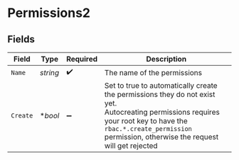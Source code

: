 # Permissions2


## Fields

| Field                                                                                                                                                                                                                                          | Type                                                                                                                                                                                                                                           | Required                                                                                                                                                                                                                                       | Description                                                                                                                                                                                                                                    |
| ---------------------------------------------------------------------------------------------------------------------------------------------------------------------------------------------------------------------------------------------- | ---------------------------------------------------------------------------------------------------------------------------------------------------------------------------------------------------------------------------------------------- | ---------------------------------------------------------------------------------------------------------------------------------------------------------------------------------------------------------------------------------------------- | ---------------------------------------------------------------------------------------------------------------------------------------------------------------------------------------------------------------------------------------------- |
| `Name`                                                                                                                                                                                                                                         | *string*                                                                                                                                                                                                                                       | :heavy_check_mark:                                                                                                                                                                                                                             | The name of the permissions                                                                                                                                                                                                                    |
| `Create`                                                                                                                                                                                                                                       | **bool*                                                                                                                                                                                                                                        | :heavy_minus_sign:                                                                                                                                                                                                                             | Set to true to automatically create the permissions they do not exist yet.<br/>Autocreating permissions requires your root key to have the `rbac.*.create_permission` permission, otherwise the request will get rejected<br/>                         |